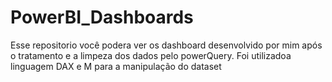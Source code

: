 # PowerBI_Dashboards
Esse repositorio você podera ver os dashboard desenvolvido por mim após o tratamento e a limpeza dos dados pelo powerQuery. Foi utilizadoa linguagem DAX e M para a manipulação do dataset
